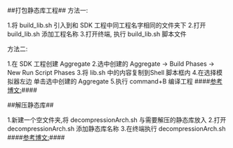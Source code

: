 ##打包静态库工程##
方法一:
>
 1.将 build_lib.sh 引入到和 SDK 工程中同工程名字相同的文件夹下
 2.打开build_lib.sh 添加工程名称
 3.打开终端, 执行 build_lib.sh 脚本文件

方法二:
>
 1.在 SDK 工程创建 Aggregate 
 2.选中创建的 Aggregate -> Build Phases -> New Run Script Phases 
 3.将 lib.sh 中的内容复制到Shell 脚本框内
 4.在选择模拟器左边 单击选中创建的 Aggregate
 5.执行 command+B 编译工程
####[参考博文:](http://www.jianshu.com/p/69a9b6d9875e)####




##解压静态库##
>
 1.新建一个空文件夹,将 decompressionArch.sh 与需要解压的静态库放入
 2.打开 decompressionArch.sh 添加静态库名称
 3.在终端执行 decompressionArch.sh
####[参考博文:](http://www.jianshu.com/p/cc5c69332dc6)####

